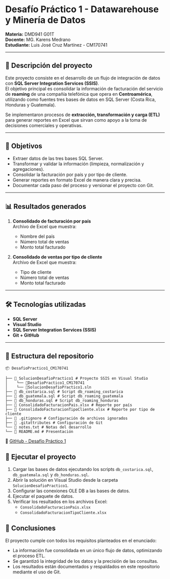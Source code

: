 # Desafío Práctico 1 - Datawarehouse y Minería de Datos  
**Materia:** DMD941 G01T  
**Docente:** MG. Karens Medrano  
**Estudiante:** Luis José Cruz Martínez - CM170741 

---

## 📌 Descripción del proyecto  
Este proyecto consiste en el desarrollo de un flujo de integración de datos con **SQL Server Integration Services (SSIS)**.  
El objetivo principal es consolidar la información de facturación del servicio de **roaming** de una compañía telefónica que opera en **Centroamérica**, utilizando como fuentes tres bases de datos en SQL Server (Costa Rica, Honduras y Guatemala).  

Se implementaron procesos de **extracción, transformación y carga (ETL)** para generar reportes en Excel que sirvan como apoyo a la toma de decisiones comerciales y operativas.  

---

## 🎯 Objetivos
- Extraer datos de las tres bases SQL Server.
- Transformar y validar la información (limpieza, normalización y agregaciones).
- Consolidar la facturación por país y por tipo de cliente.
- Generar reportes en formato Excel de manera clara y precisa.
- Documentar cada paso del proceso y versionar el proyecto con Git.  

---

## 📊 Resultados generados
1. **Consolidado de facturación por país**  
   Archivo de Excel que muestra:
   - Nombre del país  
   - Número total de ventas  
   - Monto total facturado  

2. **Consolidado de ventas por tipo de cliente**  
   Archivo de Excel que muestra:
   - Tipo de cliente  
   - Número total de ventas  
   - Monto total facturado  

---

## 🛠️ Tecnologías utilizadas
- **SQL Server**  
- **Visual Studio** 
- **SQL Server Integration Services (SSIS)**  
- **Git + GitHub**  

---
 
## 📎 Estructura del repositorio

    📦 DesafioPractico1_CM170741
        
    ├── 📂 SolucionDesafioPractico1 # Proyecto SSIS en Visual Studio
    │    └── 📂DesafioPractico1_CM170741
    │    └── 📄SolucionDesafioPractico1.sln
    ├── 📄 db_costarica.sql # Script db_roaming_costarica
    ├── 📄 db_guatemala.sql # Script db_roaming_guatemala
    ├── 📄 db_honduras.sql # Script db_roaming_honduras
    ├── 📄 ConsolidadoFacturacionPais.xlsx # Reporte por país
    ├── 📄 ConsolidadoFacturacionTipoCliente.xlsx # Reporte por tipo de cliente
    ├── 📄 .gitignore # Configuración de archivos ignorados
    ├── 📄 .gitattributes # Configuración de Git
    └── 📄 notes.txt # Notas del desarrollo
    └── 📄 README.md # Presentación 


🔗 [GitHub - Desafío Práctico 1](https://github.com/luisjosecruz/DesafioPractico1_CM170741)  

## 🚀 Ejecutar el proyecto
1. Cargar las bases de datos ejecutando los scripts `db_costarica.sql`, `db_guatemala.sql` y `db_honduras.sql`.  
2. Abrir la solución en Visual Studio desde la carpeta `SolucionDesafioPractico1`.  
3. Configurar las conexiones OLE DB a las bases de datos.  
4. Ejecutar el paquete de datos.  
5. Verificar los resultados en los archivos Excel:  
   - `ConsolidadoFacturacionPais.xlsx`  
   - `ConsolidadoFacturacionTipoCliente.xlsx`  


## 📝 Conclusiones
El proyecto cumple con todos los requisitos planteados en el enunciado:  
- La información fue consolidada en un único flujo de datos, optimizando el proceso ETL.  
- Se garantizó la integridad de los datos y la precisión de las consultas.  
- Los resultados están documentados y respaldados en este repositorio mediante el uso de Git.  